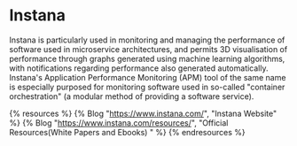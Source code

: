 # Instana

Instana is particularly used in monitoring and managing the performance of software used in microservice architectures, and permits 3D visualisation of performance through graphs generated using machine learning algorithms, with notifications regarding performance also generated automatically. Instana's Application Performance Monitoring (APM) tool of the same name is especially purposed for monitoring software used in so-called "container orchestration" (a modular method of providing a software service).

{% resources %}
  {% Blog "https://www.instana.com/", "Instana Website" %}
  {% Blog "https://www.instana.com/resources/", "Official Resources(White Papers and Ebooks) " %}
{% endresources %}
